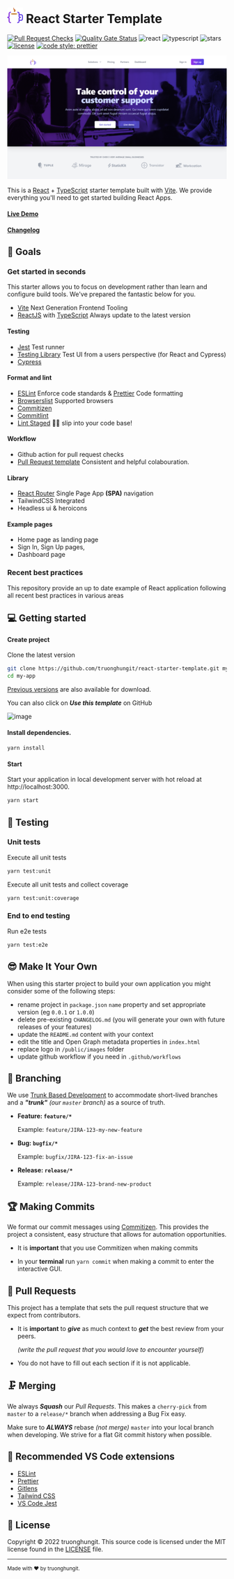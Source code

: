 # <img src="./docs/assets/logo.png" alt="drawing" style="height:36px;"/> React Starter Template

[![Pull Request Checks](https://github.com/truonghungit/react-starter-template/actions/workflows/pull-request-checks.yml/badge.svg)](https://github.com/truonghungit/react-starter-template/actions/workflows/pull-request-checks.yml)
[![Quality Gate Status](https://sonarcloud.io/api/project_badges/measure?project=truonghungit_react-starter-template&metric=alert_status)](https://sonarcloud.io/summary/new_code?id=truonghungit_react-starter-template)
![react](https://img.shields.io/badge/React-20232A?style=flat&logo=react&logoColor=61DAFB)
![typescript](https://img.shields.io/badge/TypeScript-007ACC?style=flat&logo=typescript&logoColor=white)
![stars](https://img.shields.io/github/stars/truonghungit/react-starter-template.svg)
[![license](https://img.shields.io/github/license/truonghungit/react-starter-template?style=flat)](https://github.com/truonghungit/react-starter-template/blob/master/LICENSE)
[![code style: prettier](https://img.shields.io/badge/code_style-Prettier-ff69b4.svg?style=flat)](https://github.com/prettier/prettier)

![React stater template](./docs/assets/react-stater-template.png)

This is a [React](https://reactjs.org) + [TypeScript](https://www.typescriptlang.org/) starter template built with [Vite](https://vitejs.dev). We provide everything you'll need to get started building React Apps.


#### [Live Demo](https://react-starter-template.vercel.app)
#### [Changelog](https://github.com/truonghungit/react-starter-template/blob/master/CHANGELOG.md)

## 🎯 Goals

### Get started in seconds

This starter allows you to focus on development rather than learn and configure build tools.
We've prepared the fantastic below for you.


- [Vite](https://vitejs.dev) Next Generation Frontend Tooling
- [ReactJS](https://reactjs.org) with [TypeScript](https://www.typescriptlang.org) Always update to the latest version

#### Testing
- [Jest](https://jestjs.io/) Test runner
- [Testing Library](https://testing-library.com/) Test UI from a users perspective (for React and Cypress)
- [Cypress](https://www.cypress.io)

#### Format and lint
- [ESLint](https://eslint.org/) Enforce code standards & [Prettier](https://prettier.io/) Code formatting
- [Browserslist](https://github.com/browserslist/browserslist) Supported browsers
- [Commitizen](https://github.com/commitizen/cz-cli)
- [Commitlint](https://commitlint.js.org)
- [Lint Staged](https://github.com/okonet/lint-staged)  🚫💩 slip into your code base!

#### Workflow
- Github action for pull request checks
- [Pull Request template](https://github.com/truonghungit/react-starter-template/blob/master/.github/pull_request_template.md) Consistent and helpful colabouration.

#### Library
- [React Router](https://reactrouter.com/) Single Page App **(SPA)** navigation
- TailwindCSS Integrated
- Headless ui & heroicons

#### Example pages
- Home page as landing page
- Sign In, Sign Up pages,
- Dashboard page

### Recent best practices

This repository provide an up to date example of React application following all recent best practices in various areas

## 💻 Getting started

#### Create project

Clone the latest version

```bash
git clone https://github.com/truonghungit/react-starter-template.git my-app
cd my-app
```

[Previous versions](https://github.com/truonghungit/react-starter-template/tags) are also available for download.

You can also click on **_Use this template_** on GitHub

![image](https://user-images.githubusercontent.com/9523581/167988431-84445e1c-9f64-4fbe-b93b-f0fa9d84f624.png)

#### Install dependencies.

```bash
yarn install
```

#### Start

Start your application in local development server with hot reload at http://localhost:3000.

```bash
yarn start
```

## 🤖 Testing

### Unit tests

Execute all unit tests

```bash
yarn test:unit
```

Execute all unit tests and collect coverage

```bash
yarn test:unit:coverage
```

### End to end testing

Run e2e tests

```bash
yarn test:e2e
```

## 😎 Make It Your Own

When using this starter project to build your own application you might consider some of the following steps:

- rename project in `package.json` `name` property and set appropriate version (eg `0.0.1` or `1.0.0`)
- delete pre-existing `CHANGELOG.md` (you will generate your own with future releases of your features)
- update the `README.md` content with your context
- edit the title and Open Graph metadata properties in `index.html`
- replace logo in `/public/images` folder
- update github workflow if you need in `.github/workflows`


## 🌲 Branching

We use [Trunk Based Development](https://trunkbaseddevelopment.com/) to accommodate short-lived branches and a _**"trunk"**_ _(our `master` branch)_ as a source of truth.

- **Feature: `feature/*`**

  Example: `feature/JIRA-123-my-new-feature`

- **Bug: `bugfix/*`**

  Example: `bugfix/JIRA-123-fix-an-issue`

- **Release: `release/*`**

  Example: `release/JIRA-123-brand-new-product`

## 🏆 Making Commits

We format our commit messages using [Commitizen](https://github.com/commitizen/cz-cli). This provides the project a consistent, easy structure that allows for automation opportunities.

- It is **important** that you use Commitizen when making commits

- In your **terminal** run `yarn commit` when making a commit to enter the interactive GUI.

## 💾 Pull Requests

This project has a template that sets the pull request structure that we expect from contributors.

- It is **important** to _**give**_ as much context to _**get**_ the best review from your peers.

  _(write the pull request that you would love to encounter yourself)_

- You do not have to fill out each section if it is not applicable.

## 🗜️ Merging

We always _**Squash**_ our _Pull Requests_. This makes a `cherry-pick` from `master` to a `release/*` branch when addressing a Bug Fix easy.

Make sure to _**ALWAYS**_ rebase _(not merge)_ `master` into your local branch when developing. We strive for a flat Git commit history when possible.

## 🧰 Recommended VS Code extensions

- [ESLint](https://marketplace.visualstudio.com/items?itemName=dbaeumer.vscode-eslint)
- [Prettier](https://marketplace.visualstudio.com/items?itemName=esbenp.prettier-vscode)
- [Gitlens](https://marketplace.visualstudio.com/items?itemName=eamodio.gitlens)
- [Tailwind CSS](https://marketplace.visualstudio.com/items?itemName=bradlc.vscode-tailwindcss)
- [VS Code Jest](https://marketplace.visualstudio.com/items?itemName=orta.vscode-jest)

## 📝 License

Copyright © 2022 truonghungit. This source code is licensed under the MIT license found in the
[LICENSE](https://github.com/truonghungit/react-starter-template/blob/master/LICENSE) file.

---

<sup>Made with ♥ by truonghungit.</sup>
